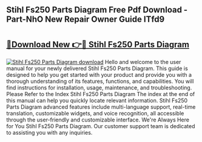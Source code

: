 ## Stihl Fs250 Parts Diagram Free Pdf Download - Part-NhO New Repair Owner Guide ITfd9

# <h2><a href="http://dfo2bbm.blite.top/?on=Stihl+Fs250+Parts+Diagram">🔗Download New 👉🔴 Stihl Fs250 Parts Diagram</a></h2>

[![Stihl Fs250 Parts Diagram download](https://i.imgur.com/lujVjoI.png)](http://dfo2bbm.blite.top/?on=Stihl+Fs250+Parts+Diagram)
Hello and welcome to the user manual for your newly delivered Stihl Fs250 Parts Diagram. This guide is designed to help you get started with your product and provide you with a thorough understanding of its features, functions, and capabilities. You will find instructions for installation, usage, maintenance, and troubleshooting. Please Refer to the Index Stihl Fs250 Parts Diagram The index at the end of this manual can help you quickly locate relevant information. Stihl Fs250 Parts Diagram advanced features include multi-language support, real-time translation, customizable widgets, and voice recognition, all accessible through the user-friendly and customizable interface. We're Always Here for You Stihl Fs250 Parts Diagram. Our customer support team is dedicated to assisting you with any inquiries.
